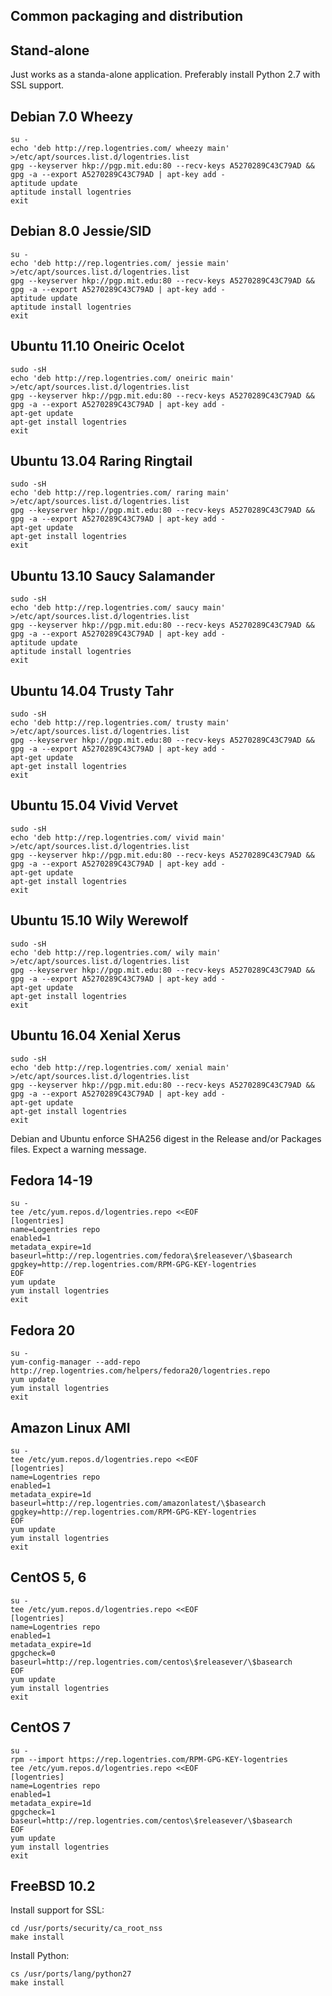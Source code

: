 Common packaging and distribution
---------------------------------


Stand-alone
-----------

Just works as a standa-alone application. Preferably install Python 2.7 with SSL support.


Debian 7.0 Wheezy
------------------

	su -
	echo 'deb http://rep.logentries.com/ wheezy main' >/etc/apt/sources.list.d/logentries.list
	gpg --keyserver hkp://pgp.mit.edu:80 --recv-keys A5270289C43C79AD && gpg -a --export A5270289C43C79AD | apt-key add -
	aptitude update
	aptitude install logentries
	exit


Debian 8.0 Jessie/SID
---------------------

	su -
	echo 'deb http://rep.logentries.com/ jessie main' >/etc/apt/sources.list.d/logentries.list
	gpg --keyserver hkp://pgp.mit.edu:80 --recv-keys A5270289C43C79AD && gpg -a --export A5270289C43C79AD | apt-key add -
	aptitude update
	aptitude install logentries
	exit


Ubuntu 11.10 Oneiric Ocelot
-----------------------------

	sudo -sH
	echo 'deb http://rep.logentries.com/ oneiric main' >/etc/apt/sources.list.d/logentries.list
	gpg --keyserver hkp://pgp.mit.edu:80 --recv-keys A5270289C43C79AD && gpg -a --export A5270289C43C79AD | apt-key add -
	apt-get update
	apt-get install logentries
	exit


Ubuntu 13.04 Raring Ringtail
-----------------------------

	sudo -sH
	echo 'deb http://rep.logentries.com/ raring main' >/etc/apt/sources.list.d/logentries.list
	gpg --keyserver hkp://pgp.mit.edu:80 --recv-keys A5270289C43C79AD && gpg -a --export A5270289C43C79AD | apt-key add -
	apt-get update
	apt-get install logentries
	exit


Ubuntu 13.10 Saucy Salamander
-----------------------------

	sudo -sH
	echo 'deb http://rep.logentries.com/ saucy main' >/etc/apt/sources.list.d/logentries.list
	gpg --keyserver hkp://pgp.mit.edu:80 --recv-keys A5270289C43C79AD && gpg -a --export A5270289C43C79AD | apt-key add -
	aptitude update
	aptitude install logentries
	exit


Ubuntu 14.04 Trusty Tahr
------------------------

	sudo -sH
	echo 'deb http://rep.logentries.com/ trusty main' >/etc/apt/sources.list.d/logentries.list
	gpg --keyserver hkp://pgp.mit.edu:80 --recv-keys A5270289C43C79AD && gpg -a --export A5270289C43C79AD | apt-key add -
	apt-get update
	apt-get install logentries
	exit


Ubuntu 15.04 Vivid Vervet
-------------------------

	sudo -sH
	echo 'deb http://rep.logentries.com/ vivid main' >/etc/apt/sources.list.d/logentries.list
	gpg --keyserver hkp://pgp.mit.edu:80 --recv-keys A5270289C43C79AD && gpg -a --export A5270289C43C79AD | apt-key add -
	apt-get update
	apt-get install logentries
	exit


Ubuntu 15.10 Wily Werewolf
--------------------------

	sudo -sH
	echo 'deb http://rep.logentries.com/ wily main' >/etc/apt/sources.list.d/logentries.list
	gpg --keyserver hkp://pgp.mit.edu:80 --recv-keys A5270289C43C79AD && gpg -a --export A5270289C43C79AD | apt-key add -
	apt-get update
	apt-get install logentries
	exit


Ubuntu 16.04 Xenial Xerus
-------------------------

	sudo -sH
	echo 'deb http://rep.logentries.com/ xenial main' >/etc/apt/sources.list.d/logentries.list
	gpg --keyserver hkp://pgp.mit.edu:80 --recv-keys A5270289C43C79AD && gpg -a --export A5270289C43C79AD | apt-key add -
	apt-get update
	apt-get install logentries
	exit

Debian and Ubuntu enforce SHA256 digest in the Release and/or Packages files. Expect a warning message.


Fedora 14-19
------------

	su -
	tee /etc/yum.repos.d/logentries.repo <<EOF
	[logentries]
	name=Logentries repo
	enabled=1
	metadata_expire=1d
	baseurl=http://rep.logentries.com/fedora\$releasever/\$basearch
	gpgkey=http://rep.logentries.com/RPM-GPG-KEY-logentries
	EOF
	yum update
	yum install logentries
	exit


Fedora 20
---------

	su -
	yum-config-manager --add-repo http://rep.logentries.com/helpers/fedora20/logentries.repo
	yum update
	yum install logentries
	exit


Amazon Linux AMI
-------------

	su -
	tee /etc/yum.repos.d/logentries.repo <<EOF
	[logentries]
	name=Logentries repo
	enabled=1
	metadata_expire=1d
	baseurl=http://rep.logentries.com/amazonlatest/\$basearch
	gpgkey=http://rep.logentries.com/RPM-GPG-KEY-logentries
	EOF
	yum update
	yum install logentries
	exit


CentOS 5, 6
-----------

	su -
	tee /etc/yum.repos.d/logentries.repo <<EOF
	[logentries]
	name=Logentries repo
	enabled=1
	metadata_expire=1d
	gpgcheck=0
	baseurl=http://rep.logentries.com/centos\$releasever/\$basearch
	EOF
	yum update
	yum install logentries
	exit


CentOS 7
--------

	su -
	rpm --import https://rep.logentries.com/RPM-GPG-KEY-logentries
	tee /etc/yum.repos.d/logentries.repo <<EOF
	[logentries]
	name=Logentries repo
	enabled=1
	metadata_expire=1d
	gpgcheck=1
	baseurl=http://rep.logentries.com/centos\$releasever/\$basearch
	EOF
	yum update
	yum install logentries
	exit


FreeBSD 10.2
------------

Install support for SSL:

	cd /usr/ports/security/ca_root_nss
	make install

Install Python:

	cs /usr/ports/lang/python27
	make install

